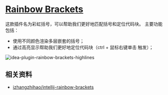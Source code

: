 # [Rainbow Brackets](https://plugins.jetbrains.com/plugin/10080-rainbow-brackets)

这款插件名为彩虹括号，可以帮助我们更好地匹配括号和定位代码块。
主要功能包括：

- 使用不同颜色渲染多层嵌套的括号；
- 通过高亮显示帮助我们更好地定位代码块（ctrl + 鼠标右键单击 触发）；

![idea-plugin-rainbow-brackets-highlines](https://picgo-daily.oss-cn-guangzhou.aliyuncs.com/picgo-daily/2023/9bc9ff99f0fa2a2daf641f21d47988e7.png)

## 相关资料

- [izhangzhihao/intellij-rainbow-brackets](https://github.com/izhangzhihao/intellij-rainbow-brackets)
